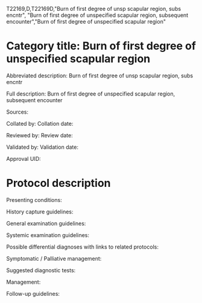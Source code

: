 T22169,D,T22169D,"Burn of first degree of unsp scapular region, subs encntr", "Burn of first degree of unspecified scapular region, subsequent encounter","Burn of first degree of unspecified scapular region"
# Category title: Burn of first degree of unspecified scapular region

Abbreviated description: Burn of first degree of unsp scapular region, subs encntr

Full description: Burn of first degree of unspecified scapular region, subsequent encounter

Sources:

Collated by:
Collation date:

Reviewed by:
Review date:

Validated by:
Validation date:

Approval UID:

# Protocol description

Presenting conditions:

History capture guidelines:

General examination guidelines:

Systemic examination guidelines:

Possible differential diagnoses with links to related protocols:

Symptomatic / Palliative management:

Suggested diagnostic tests:

Management:

Follow-up guidelines:

